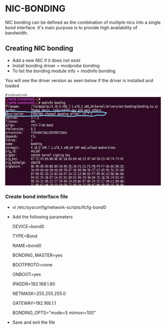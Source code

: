 
# NIC-BONDING

NIC bonding can be defined as the combination of multiple nics into a single bond interface.
It's main purpose is to provide high availability of bandwidth.


## Creating NIC bonding

- Add a new NIC if it does not exist
- Install bonding driver = modprobe bonding
- To list the bonding module info = modinfo bonding

You will see the driver version as seen below if the driver is installed and loaded

<img src="https://github.com/Dibyendu-sk/NIC-BONDING/blob/main/InkedCapture4_LI.jpg" width="600" height="300" />

### Create bond interface file
- vi /etc/sysconfig/network-scripts/ifcfg-bond0
- Add the following parameters

    DEVICE=bond0

    TYPE=Bond

    NAME=bond0

    BONDING_MASTER=yes

    BOOTPROTO=none

    ONBOOT=yes

    IPADDR=192.168.1.80

    NETMASK=255.255.255.0

    GATEWAY=192.168.1.1

    BONDING_OPTS=”mode=5 miimon=100”
- Save and exit the file

